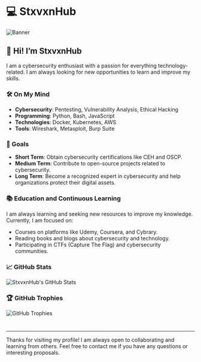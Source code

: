 # 💻 StxvxnHub

![Banner](https://costumediyguide.com/wp-content/uploads/2017/08/mr-robot-costume-banner.jpg)

## 👋 Hi! I’m StxvxnHub
I am a cybersecurity enthusiast with a passion for everything technology-related. I am always looking for new opportunities to learn and improve my skills.

### 🛠 On My Mind
- **Cybersecurity**: Pentesting, Vulnerability Analysis, Ethical Hacking
- **Programming**: Python, Bash, JavaScript
- **Technologies**: Docker, Kubernetes, AWS
- **Tools**: Wireshark, Metasploit, Burp Suite

### 🎯 Goals
- **Short Term**: Obtain cybersecurity certifications like CEH and OSCP.
- **Medium Term**: Contribute to open-source projects related to cybersecurity.
- **Long Term**: Become a recognized expert in cybersecurity and help organizations protect their digital assets.

### 📚 Education and Continuous Learning
I am always learning and seeking new resources to improve my knowledge. Currently, I am focused on:
- Courses on platforms like Udemy, Coursera, and Cybrary.
- Reading books and blogs about cybersecurity and technology.
- Participating in CTFs (Capture The Flag) and cybersecurity communities.

### 📈 GitHub Stats
![StxvxnHub's GitHub Stats](https://github-readme-stats.vercel.app/api?username=StxvxnHub&show_icons=true&theme=radical)

### 🏆 GitHub Trophies
![GitHub Trophies](https://github-profile-trophy.vercel.app/?username=StxvxnHub&theme=dracula)

#
---

Thanks for visiting my profile! I am always open to collaborating and learning from others. Feel free to contact me if you have any questions or interesting proposals.

